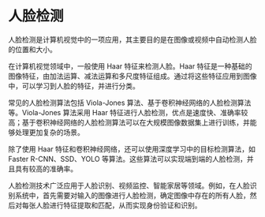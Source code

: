 # 人脸检测

人脸检测是计算机视觉中的一项应用，其主要目的是在图像或视频中自动检测人脸的位置和大小。

在计算机视觉领域中，一般使用 Haar 特征来检测人脸。Haar 特征是一种基础的图像特征，由加法运算、减法运算和多尺度特征组成。通过将这些特征应用到图像中，可以学习到人脸的特征，并进行分类。

常见的人脸检测算法包括 Viola-Jones 算法、基于卷积神经网络的人脸检测算法等。Viola-Jones 算法采用 Haar 特征进行人脸检测，优点是速度快、准确率较高；基于卷积神经网络的人脸检测算法可以在大规模图像数据集上进行训练，并能够处理更加复杂的场景。

除了使用 Haar 特征和卷积神经网络，还可以使用深度学习中的目标检测算法，如 Faster R-CNN、SSD、YOLO 等算法。这些算法可以实现端到端的人脸检测，并且具有较高的准确率。

人脸检测技术广泛应用于人脸识别、视频监控、智能家居等领域。例如，在人脸识别系统中，首先需要对输入的图像进行人脸检测，确定图像中存在的所有人脸，然后对每张人脸进行特征提取和匹配，从而实现身份验证和识别。